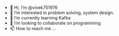 - 👋 Hi, I’m @vivek751976
- 👀 I’m interested in problem solving, system design.
- 🌱 I’m currently learning Kafka
- 💞️ I’m looking to collaborate on programming
- 📫 How to reach me ...

<!---
vivek751976/vivek751976 is a ✨ special ✨ repository because its `README.md` (this file) appears on your GitHub profile.
You can click the Preview link to take a look at your changes.
--->
